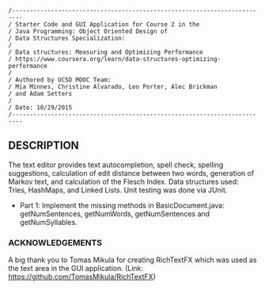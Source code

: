 ```
/-------------------------------------------------------------------------
/ Starter Code and GUI Application for Course 2 in the
/ Java Programming: Object Oriented Design of 
/ Data Structures Specialization:
/
/ Data structures: Measuring and Optimizing Performance
/ https://www.coursera.org/learn/data-structures-optimizing-performance
/
/ Authored by UCSD MOOC Team:
/ Mia Minnes, Christine Alvarado, Leo Porter, Alec Brickman
/ and Adam Setters
/
/ Date: 10/29/2015
/-------------------------------------------------------------------------
```

## DESCRIPTION

The text editor provides text autocompletion, spell check, spelling suggestions, calculation of edit distance between two words, generation of Markov text, and calculation of the Flesch Index. Data structures used: Tries, HashMaps, and Linked Lists. Unit testing was done via JUnit.

- Part 1: Implement the missing methods in BasicDocument.java: getNumSentences, getNumWords, getNumSentences and getNumSyllables.



### ACKNOWLEDGEMENTS


A big thank you to Tomas Mikula for creating RichTextFX  which was used as the text area in the GUI application. (Link: https://github.com/TomasMikula/RichTextFX)


